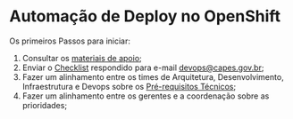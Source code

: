 
# Automação de Deploy no OpenShift

Os primeiros Passos para iniciar:

1. Consultar os [materiais de apoio](./materiais);
1. Enviar o [Checklist](./checklist) respondido para e-mail devops@capes.gov.br;
1. Fazer um alinhamento entre os times de Arquitetura, Desenvolvimento, Infraestrutura e Devops sobre os [Pré-requisitos Técnicos](./12factor);
1. Fazer um alinhamento entre os gerentes e a coordenação sobre as prioridades;
